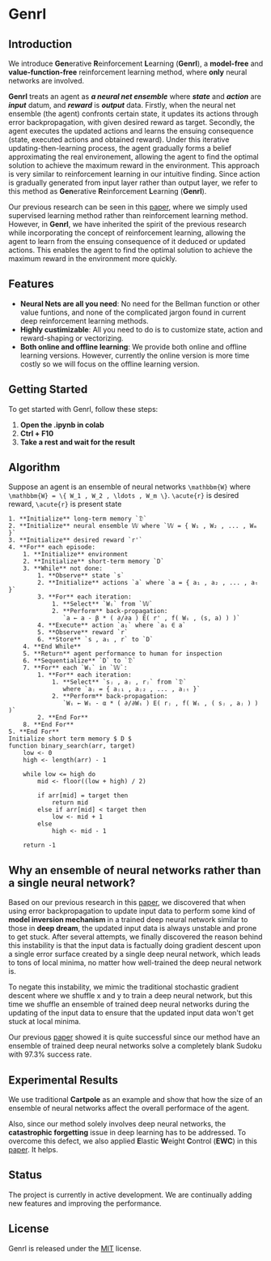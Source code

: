 # Genrl
## Introduction
We introduce **Gen**erative **R**einforcement **L**earning (**Genrl**), a **model-free** and **value-function-free** reinforcement learning method, where **only** neural networks are involved.

**Genrl** treats an agent as ***a neural net ensemble*** where ***state*** and ***action*** are ***input*** datum, and ***reward*** is ***output*** data. Firstly, when the neural net ensemble (the agent) confronts certain state, it updates its actions through error backpropagation, with given desired reward as target. Secondly, the agent executes the updated actions and learns the ensuing consequence (state, executed actions and obtained reward). Under this iterative updating-then-learning process, the agent gradually forms a belief approximating the real environement, allowing the agent to find the optimal solution to achieve the maximum reward in the environment. This approach is very similar to reinforcement learning in our intuitive finding. Since action is gradually generated from input layer rather than output layer, we refer to this method as **Gen**erative **R**einforcement **L**earning (**Genrl**).

Our previous research can be seen in this [paper](https://ala2022.github.io/papers/ALA2022_paper_4.pdf), where we simply used supervised learning method rather than reinforcement learning method. However, in **Genrl**, we have inherited the spirit of the previous research while incorporating the concept of reinforcement learning, allowing the agent to learn from the ensuing consequence of it deduced or updated actions. This enables the agent to find the optimal solution to achieve the maximum reward in the environment more quickly.

## Features
- **Neural Nets are all you need**: No need for the Bellman function or other value funtions, and none of the complicated jargon found in current deep reinforcement learning methods.
- **Highly custimizable**: All you need to do is to customize state, action and reward-shaping or vectorizing.
- **Both online and offline learning**: We provide both online and offline learning versions. However, currently the online version is more time costly so we will focus on the offline learning version.

## Getting Started
To get started with Genrl, follow these steps:

1. **Open the .ipynb in colab**
2. **Ctrl + F10**
3. **Take a rest and wait for the result**

## Algorithm
Suppose an agent is an ensemble of neural networks `\mathbbm{W}` where `\mathbbm{W} = \{ W_1 , W_2 , \ldots , W_m \}`. `\acute{r}` is desired reward, `\acute{r}` is present state


```pseudo
1. **Initialize** long-term memory `𝔇`
2. **Initialize** neural ensemble 𝕎 where `𝕎 = { W₁ , W₂ , ... , Wₘ }`
3. **Initialize** desired reward `r'`
4. **For** each episode:
    1. **Initialize** environment
    2. **Initialize** short-term memory `D`
    3. **While** not done:
        1. **Observe** state `s`
        2. **Initialize** actions `a` where `a = { a₁ , a₂ , ... , aₜ }`
        3. **For** each iteration:
            1. **Select** `Wᵢ` from `𝕎`
            2. **Perform** back-propagation:  
               `a ← a - β * ( ∂/∂a ) E( r' , f( Wᵢ , (s, a) ) )`
        4. **Execute** action `a₁` where `a₁ ∈ a`
        5. **Observe** reward `r`
        6. **Store** `s , a₁ , r` to `D`
    4. **End While**
    5. **Return** agent performance to human for inspection
    6. **Sequentialize** `D` to `𝔇`
    7. **For** each `Wᵢ` in `𝕎`:
        1. **For** each iteration:
            1. **Select** `sⱼ , aⱼ , rⱼ` from `𝔇`  
               where `aⱼ = { aⱼ₁ , aⱼ₂ , ... , aⱼₜ }`
            2. **Perform** back-propagation:  
               `Wᵢ ← Wᵢ - α * ( ∂/∂Wᵢ ) E( rⱼ , f( Wᵢ , ( sⱼ , aⱼ ) ) )`
        2. **End For**
    8. **End For**
5. **End For**
Initialize short term memory $ D $
function binary_search(arr, target)
    low <- 0
    high <- length(arr) - 1

    while low <= high do
        mid <- floor((low + high) / 2)
        
        if arr[mid] = target then
            return mid
        else if arr[mid] < target then
            low <- mid + 1
        else
            high <- mid - 1

    return -1
```

## Why an ensemble of neural networks rather than a single neural network?
Based on our previous research in this [paper](https://ala2022.github.io/papers/ALA2022_paper_4.pdf), we discovered that when using error backpropagation to update input data to perform some kind of **model inversion mechanism** in a trained deep neural network similar to those in **deep dream**, the updated input data is always unstable and prone to get stuck. After several attempts, we finally discovered the reason behind this instability is that the input data is factually doing gradient descent upon a single error surface created by a single deep neural network, which leads to tons of local minima, no matter how well-trained the deep neural network is.

To negate this instability, we mimic the traditional stochastic gradient descent where we shuffle x and y to train a deep neural network, but this time we shuffle an ensemble of trained deep neural networks during the updating of the input data to ensure that the updated input data won't get stuck at local minima.

Our previous [paper](https://ala2022.github.io/papers/ALA2022_paper_4.pdf) showed it is quite successful since our method have an ensemble of trained deep neural networks solve a completely blank Sudoku with 97.3% success rate.

## Experimental Results
We use traditional **Cartpole** as an example and show that how the size of an ensemble of neural networks affect the overall performace of the agent.



Also, since our method solely involves deep neural networks, the **catastrophic forgetting** issue in deep learning has to be addressed. To overcome this defect, we also applied **E**lastic **W**eight **C**ontrol (**EWC**) in this [paper](https://arxiv.org/pdf/1612.00796). It helps.

## Status
The project is currently in active development. We are continually adding new features and improving the performance.

## License
Genrl is released under the [MIT](https://github.com/Brownwang0426/Genrl/blob/main/LICENSE) license.
